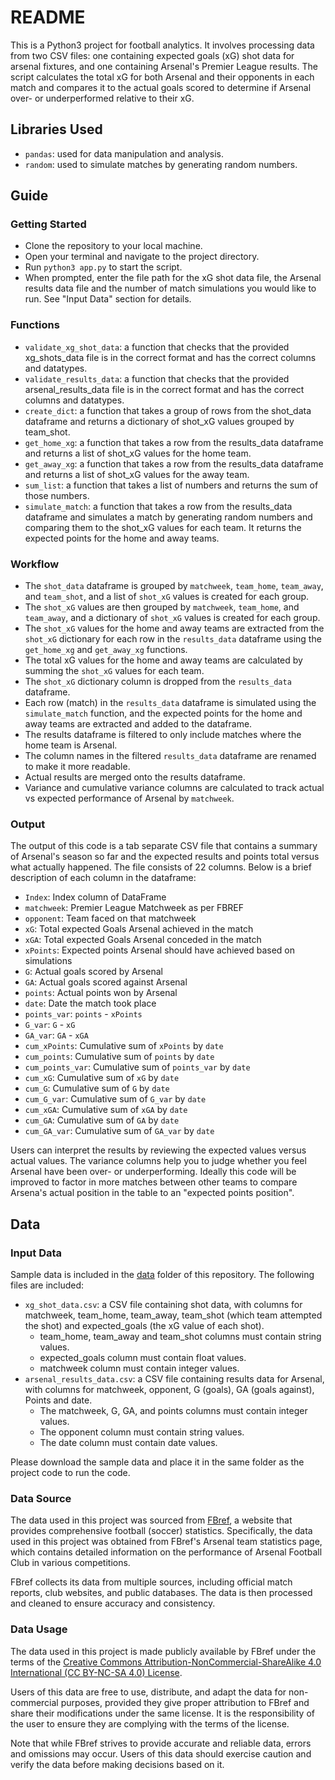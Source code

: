# README

This is a Python3 project for football analytics. It involves processing data from two CSV files: one containing expected goals (xG) shot data for arsenal fixtures, and one containing Arsenal's Premier League results. The script calculates the total xG for both Arsenal and their opponents in each match and compares it to the actual goals scored to determine if Arsenal over- or underperformed relative to their xG.

## Libraries Used

- `pandas`: used for data manipulation and analysis.
- `random`: used to simulate matches by generating random numbers.

## Guide

### Getting Started

- Clone the repository to your local machine.
- Open your terminal and navigate to the project directory.
- Run `python3 app.py` to start the script.
- When prompted, enter the file path for the xG shot data file, the Arsenal results data file and the number of match simulations you would like to run. See "Input Data" section for details.

### Functions

- `validate_xg_shot_data`: a function that checks that the provided xg_shots_data file is in the correct format and has the correct columns and datatypes.
- `validate_results_data`: a function that checks that the provided arsenal_results_data file is in the correct format and has the correct columns and datatypes.
- `create_dict`: a function that takes a group of rows from the shot_data dataframe and returns a dictionary of shot_xG values grouped by team_shot.
- `get_home_xg`: a function that takes a row from the results_data dataframe and returns a list of shot_xG values for the home team.
- `get_away_xg`: a function that takes a row from the results_data dataframe and returns a list of shot_xG values for the away team.
- `sum_list`: a function that takes a list of numbers and returns the sum of those numbers.
- `simulate_match`: a function that takes a row from the results_data dataframe and simulates a match by generating random numbers and comparing them to the shot_xG values for each team. It returns the expected points for the home and away teams.

### Workflow

- The `shot_data` dataframe is grouped by `matchweek`, `team_home`, `team_away`, and `team_shot`, and a list of `shot_xG` values is created for each group.
- The `shot_xG` values are then grouped by `matchweek`, `team_home`, and `team_away`, and a dictionary of `shot_xG` values is created for each group.
- The `shot_xG` values for the home and away teams are extracted from the `shot_xG` dictionary for each row in the `results_data` dataframe using the `get_home_xg` and `get_away_xg` functions.
- The total xG values for the home and away teams are calculated by summing the `shot_xG` values for each team.
- The `shot_xG` dictionary column is dropped from the `results_data` dataframe.
- Each row (match) in the `results_data` dataframe is simulated using the `simulate_match` function, and the expected points for the home and away teams are extracted and added to the dataframe.
- The results dataframe is filtered to only include matches where the home team is Arsenal.
- The column names in the filtered `results_data` dataframe are renamed to make it more readable.
- Actual results are merged onto the results dataframe.
- Variance and cumulative variance columns are calculated to track actual vs expected performance of Arsenal by `matchweek`.

### Output

The output of this code is a tab separate CSV file that contains a summary of Arsenal's season so far and the expected results and points total versus what actually happened. The file consists of 22 columns. Below is a brief description of each column in the dataframe:

- `Index`: Index column of DataFrame
- `matchweek`: Premier League Matchweek as per FBREF
- `opponent`: Team faced on that matchweek
- `xG`: Total expected Goals Arsenal achieved in the match
- `xGA`: Total expected Goals Arsenal conceded in the match
- `xPoints`: Expected points Arsenal should have achieved based on simulations
- `G`: Actual goals scored by Arsenal
- `GA`: Actual goals scored against Arsenal
- `points`: Actual points won by Arsenal
- `date`: Date the match took place
- `points_var`: `points` - `xPoints`
- `G_var`: `G` - `xG`
- `GA_var`: `GA` - `xGA`
- `cum_xPoints`: Cumulative sum of `xPoints` by `date`
- `cum_points`:  Cumulative sum of `points` by `date`
- `cum_points_var`:  Cumulative sum of `points_var` by `date`
- `cum_xG`:  Cumulative sum of `xG` by `date`
- `cum_G`:  Cumulative sum of `G` by `date`
- `cum_G_var`:  Cumulative sum of `G_var` by `date`
- `cum_xGA`:  Cumulative sum of `xGA` by `date`
- `cum_GA`:  Cumulative sum of `GA` by `date`
- `cum_GA_var`:  Cumulative sum of `GA_var` by `date`

Users can interpret the results by reviewing the expected values versus actual values. The variance columns help you to judge whether you feel Arsenal have been over- or underperforming. Ideally this code will be improved to factor in more matches between other teams to compare Arsena's actual position in the table to an "expected points position".

## Data

### Input Data

Sample data is included in the [data](https://github.com/jamesballen/expected-points/tree/main/data) folder of this repository. The following files are included:

- `xg_shot_data.csv`: a CSV file containing shot data, with columns for matchweek, team_home, team_away, team_shot (which team attempted the shot) and expected_goals (the xG value of each shot). 
    - team_home, team_away and team_shot columns must contain string values. 
    - expected_goals column must contain float values. 
    - matchweek column must contain integer values.
- `arsenal_results_data.csv`: a CSV file containing results data for Arsenal, with columns for matchweek, opponent, G (goals), GA (goals against), Points and date.
    - The matchweek, G, GA, and points columns must contain integer values.
    - The opponent column must contain string values.
    - The date column must contain date values.

Please download the sample data and place it in the same folder as the project code to run the code.

### Data Source

The data used in this project was sourced from [FBref](https://fbref.com/en/), a website that provides comprehensive football (soccer) statistics. Specifically, the data used in this project was obtained from FBref's Arsenal team statistics page, which contains detailed information on the performance of Arsenal Football Club in various competitions.

FBref collects its data from multiple sources, including official match reports, club websites, and public databases. The data is then processed and cleaned to ensure accuracy and consistency.

### Data Usage

The data used in this project is made publicly available by FBref under the terms of the [Creative Commons Attribution-NonCommercial-ShareAlike 4.0 International (CC BY-NC-SA 4.0) License](https://creativecommons.org/licenses/by-nc-sa/4.0/).

Users of this data are free to use, distribute, and adapt the data for non-commercial purposes, provided they give proper attribution to FBref and share their modifications under the same license. It is the responsibility of the user to ensure they are complying with the terms of the license.

Note that while FBref strives to provide accurate and reliable data, errors and omissions may occur. Users of this data should exercise caution and verify the data before making decisions based on it.
